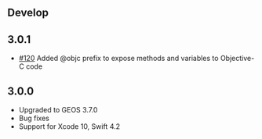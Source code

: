 ## Develop

## 3.0.1

* [#120](https://github.com/GEOSwift/GEOSwift/pull/120) Added @objc prefix to expose methods and
variables to Objective-C code

## 3.0.0

* Upgraded to GEOS 3.7.0
* Bug fixes
* Support for Xcode 10, Swift 4.2
